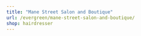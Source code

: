 ```yaml
---
title: "Mane Street Salon and Boutique"
url: /evergreen/mane-street-salon-and-boutique/
shop: hairdresser
---
```

